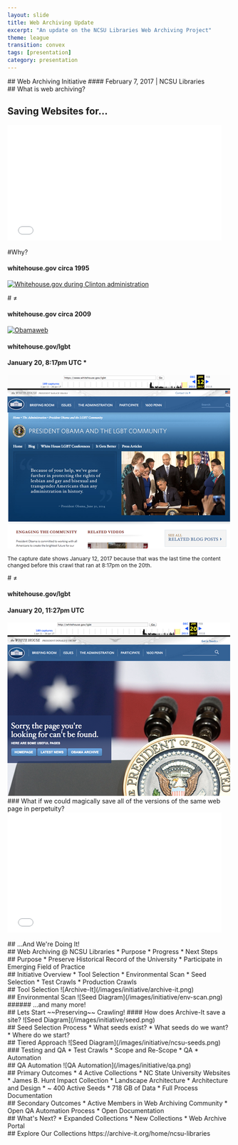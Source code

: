 ```yaml
---
layout: slide
title: Web Archiving Update
excerpt: "An update on the NCSU Libraries Web Archiving Project"
theme: league
transition: convex
tags: [presentation]
category: presentation
---
```

<section data-markdown data-notes="^Note:">
## Web Archiving Initiative
#### February 7, 2017 | NCSU Libraries
</section>

<section data-markdown data-notes="^Note:">
## What is web archiving?
</section>

<section>
<h2>Saving Websites for...</h2>
<iframe src="//giphy.com/embed/l3q2OaMcG9xLbERAA" width="480" height="260" frameBorder="0" class="giphy-embed" allowFullScreen></iframe><p><a href="http://giphy.com/gifs/l3q2OaMcG9xLbERAA"></a></p>
</section>

<section data-markdown data-notes="^Note:">
#Why?
</section>

<section>
<h4>whitehouse.gov circa 1995</h4>

<a title="By WhiteHouse.gov (http://clinton1.nara.gov) [Public domain], via Wikimedia Commons" href="https://commons.wikimedia.org/wiki/File%3AWhitehouse.gov_during_Clinton_administration.gif"><img width="256" alt="Whitehouse.gov during Clinton administration" src="https://upload.wikimedia.org/wikipedia/commons/f/fc/Whitehouse.gov_during_Clinton_administration.gif"/></a>
</section>

<section data-markdown data-notes="^Note:">
# ≠
</section>

<section>
<h4>whitehouse.gov circa 2009</h4>
<a title="By Executive Office of the President; screenshot by Rosserluke (http://www.whitehouse.gov/) [Public domain or CC BY 3.0 (http://creativecommons.org/licenses/by/3.0)], via Wikimedia Commons" href="https://commons.wikimedia.org/wiki/File%3AObamaweb.jpg"><img width="512" alt="Obamaweb" src="https://upload.wikimedia.org/wikipedia/commons/thumb/3/3f/Obamaweb.jpg/512px-Obamaweb.jpg"/></a>
</section>

<section>
<h4>whitehouse.gov/lgbt</h4>
<h4>January 20, 8:17pm UTC * </h4>

<img src="/images/initiative/jan-20-817pm.png">

<p style="font-size: 12px;"> The capture date shows January 12, 2017 because that was the last time the content changed before this crawl that ran at 8:17pm on the 20th.</p>

</section>

<section data-markdown data-notes="^Note:">
# ≠
</section>

<section>
<h4>whitehouse.gov/lgbt</h4>
<h4>January 20, 11:27pm UTC</h4>

<img src="/images/initiative/jan-20-1127pm.png">

</section>

<section data-markdown data-notes="^Note:">
### What if we could magically save all of the versions of the same web page in perpetuity?
</section>


<section>
<iframe src="//giphy.com/embed/LwAjTGdSWNRYc" width="480" height="270" frameBorder="0" class="giphy-embed" allowFullScreen></iframe><p><a href="http://giphy.com/gifs/shorts-december-LwAjTGdSWNRYc"></a></p>
</section>

<section data-markdown data-notes="^Note:">
## ...And We're Doing It!
</section>


<section data-markdown data-notes="^Note:">
## Web Archiving @ NCSU Libraries
* Purpose
* Progress
* Next Steps
</section>


<section data-markdown data-notes="^Note:">
## Purpose
* Preserve Historical Record of the University
* Participate in Emerging Field of Practice
</section>


<section data-markdown data-notes="^Note:">
## Initiative Overview
* Tool Selection
* Environmental Scan
* Seed Selection
* Test Crawls
* Production Crawls
</section>


<section data-markdown data-notes="^Note:">
## Tool Selection
![Archive-It](/images/initiative/archive-it.png)
</section>


<section data-markdown data-notes="^Note:">
## Environmental Scan
![Seed Diagram](/images/initiative/env-scan.png)
###### ...and many more!
</section>

<section data-markdown data-notes="^Note:">
## Lets Start ~~Preserving~~ Crawling!
#### How does Archive-It save a site?
![Seed Diagram](/images/initiative/seed.png)
</section>

<section data-markdown data-notes="^Note:">
## Seed Selection Process
* What seeds exist?
* What seeds do we want?
* Where do we start?

</section>

<section data-markdown data-notes="^Note:">
## Tiered Approach
![Seed Diagram](/images/initiative/ncsu-seeds.png)

</section>



<section data-markdown data-notes="^Note:">
### Testing and QA
* Test Crawls
* Scope and Re-Scope
* QA
* Automation
</section>


<section data-markdown data-notes="^Note:">
## QA Automation
![QA Automation](/images/initiative/qa.png)
</section>


<section data-markdown data-notes="^Note:">
## Primary Outcomes
* 4 Active Collections
  * NC State University Websites
  * James B. Hunt Impact Collection
  * Landscape Architecture
  * Architecture and Design
* ~ 400 Active Seeds
* 718 GB of Data
* Full Process Documentation
</section>


<section data-markdown data-notes="^Note:">
## Secondary Outcomes
* Active Members in Web Archiving Community
* Open QA Automation Process
* Open Documentation
</section>


<section data-markdown data-notes="^Note:">
## What's Next?
* Expanded Collections
* New Collections
* Web Archive Portal
</section>

<section data-markdown data-notes="^Note:">
## Explore Our Collections
https://archive-it.org/home/ncsu-libraries
</section>
